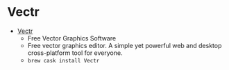 # Vectr
- [Vectr](https://vectr.com/)
  -  Free Vector Graphics Software
  - Free vector graphics editor. A simple yet powerful web and desktop cross-platform tool for everyone.
  - `brew cask install Vectr`
